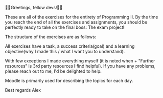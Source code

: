 👨‍💻Greetings, fellow devs!👨‍💻

These are all of the exercises for the entirety of Programming II.
By the time you reach the end of all the exercises and assignments, 
you should be perfectly ready to take on the final boss: The exam project!

The structure of the exercises are as follows:

All exercises have a task, a success criteria(goal) and a learning objective(why I made this / what I want you to understand).

With few exceptions I made everything myself (it is noted when + "Further resources" is 3rd party resources I find helpful). If you have any problems, please reach out to me, I'd be delighted to help.

Moodle is primarily used for describing the topics for each day.

Best regards
Alex
